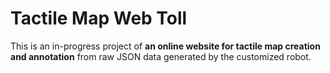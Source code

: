 # Tactile Map Web Toll

This is an in-progress project of **an online website for tactile map creation and annotation** from raw JSON data generated by the customized robot.
